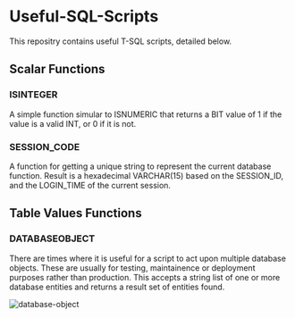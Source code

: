 # Useful-SQL-Scripts
This repositry contains useful T-SQL scripts, detailed below.

## Scalar Functions

### ISINTEGER
A simple function simular to ISNUMERIC that returns a BIT value of 1 if the value is a valid INT, or 0 if it is not.

### SESSION_CODE
A function for getting a unique string to represent the current database function.
Result is a hexadecimal VARCHAR(15) based on the SESSION_ID, and the LOGIN_TIME of the current session.

## Table Values Functions

### DATABASEOBJECT
There are times where it is useful for a script to act upon multiple database objects.  These are usually for testing, maintainence or deployment purposes rather than production.
This accepts a string list of one or more database entities and returns a result set of entities found.

![database-object](https://user-images.githubusercontent.com/26501604/153776800-144423eb-1bb0-42c1-84fc-8073ab24c81a.png)
